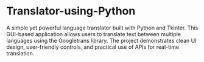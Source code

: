 # Translator-using-Python
A simple yet powerful language translator built with Python and Tkinter. This GUI-based application allows users to translate text between multiple languages using the Googletrans library. The project demonstrates clean UI design, user-friendly controls, and practical use of APIs for real-time translation.

